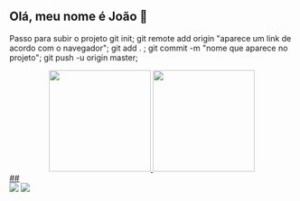 ## Olá, meu nome é João 🙂

  Passo para subir o projeto
git init;
git remote add origin "aparece um link de acordo com o navegador";
git add . ;
git commit -m "nome que aparece no projeto";
git push -u origin master;

<div align="center">
<a href="https://github.com/Tyrulan">
<img height="180em" src="https://github-readme-stats.vercel.app/api?username=Tyrulan&show_icons=true&theme=tokyonight&include_all_commits=true&count_private=true"/>
<img height="180em" src="https://github-readme-stats.vercel.app/api/top-langs/?username=Tyrulan&layout=compact&langs_count=7&theme=tokyonight"/>
</div>
##

<div>
<a href="https://instagram.com/joao_vitor451" target="_blank"><img src="https://img.shields.io/badge/Instagram-E4405F?style=for-the-badge&logo=instagram&logoColor=white" target="_blank"></a>
<a href = "joao_bernadino@hotmail.com"><img src="https://img.shields.io/badge/Gmail-D14836?style=for-the-badge&logo=gmail&logoColor=white" target="_blank"></a>




</div>
